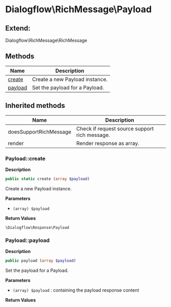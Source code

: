 # Dialogflow\RichMessage\Payload  





## Extend:

Dialogflow\RichMessage\RichMessage

## Methods

| Name | Description |
|------|-------------|
|[create](#payloadcreate)|Create a new Payload instance.|
|[payload](#payloadpayload)|Set the payload for a Payload.|

## Inherited methods

| Name | Description |
|------|-------------|
|doesSupportRichMessage|Check if request source support rich message.|
|render|Render response as array.|



### Payload::create  

**Description**

```php
public static create (array $payload)
```

Create a new Payload instance. 

 

**Parameters**

* `(array) $payload`

**Return Values**

`\Dialogflow\Response\Payload`





### Payload::payload  

**Description**

```php
public payload (array $payload)
```

Set the payload for a Payload. 

 

**Parameters**

* `(array) $payload`
: containing the payload response content  

**Return Values**




